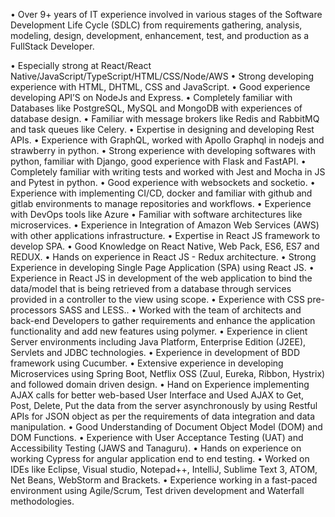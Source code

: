 • Over 9+ years of IT experience involved in various stages of the Software Development Life Cycle (SDLC) from requirements gathering, analysis, modeling, design, development, enhancement, test, and production as a FullStack Developer.

• Especially strong at React/React Native/JavaScript/TypeScript/HTML/CSS/Node/AWS
• Strong developing experience with HTML, DHTML, CSS and JavaScript.
• Good experience developing API’S on NodeJs and Express.
• Completely familiar with Databases like PostgreSQL, MySQL and MongoDB with experiences of database design.
• Familiar with message brokers like Redis and RabbitMQ and task queues like Celery.
• Expertise in designing and developing Rest APIs.
• Experience with GraphQL, worked with Apollo Graphql in nodejs and strawberry in python.
• Strong experience with developing softwares with python, familiar with Django, good experience with Flask and FastAPI.
• Completely familiar with writing tests and worked with Jest and Mocha in JS and Pytest in python.
• Good experience with websockets and socketio.
• Experience with implementing CI/CD, docker and familiar with github and gitlab environments to manage repositories and workflows.
• Experience with DevOps tools like Azure 
• Familiar with software architectures like microservices.
• Experience in Integration of Amazon Web Services (AWS) with other applications infrastructure.
• Expertise in React JS framework to develop SPA. 
• Good Knowledge on React Native, Web Pack, ES6, ES7 and REDUX.
• Hands on experience in React JS - Redux architecture.
• Strong Experience in developing Single Page Application (SPA) using React JS.
• Experience in React JS in development of the web application to bind the data/model that is being retrieved from a database through services provided in a controller to the view using scope.
• Experience with CSS pre-processors SASS and LESS..
• Worked with the team of architects and back-end Developers to gather requirements and enhance the application functionality and add new features using polymer.
• Experience in client Server environments including Java Platform, Enterprise Edition (J2EE), Servlets and JDBC technologies. 
• Experience in development of BDD framework using Cucumber.
• Extensive experience in developing Microservices using Spring Boot, Netflix OSS (Zuul, Eureka, Ribbon, Hystrix) and followed domain driven design.
• Hand on Experience implementing AJAX calls for better web-based User Interface and Used AJAX to Get, Post, Delete, Put the data from the server asynchronously by using Restful APIs for JSON object as per the requirements of data integration and data manipulation. 
• Good Understanding of Document Object Model (DOM) and DOM Functions.
• Experience with User Acceptance Testing (UAT) and Accessibility Testing (JAWS and Tanaguru).
• Hands on experience on working Cypress for angular application end to end testing.
• Worked on IDEs like Eclipse, Visual studio, Notepad++, IntelliJ, Sublime Text 3, ATOM, Net Beans, WebStorm and Brackets. 
• Experience working in a fast-paced environment using Agile/Scrum, Test driven development and Waterfall methodologies.
